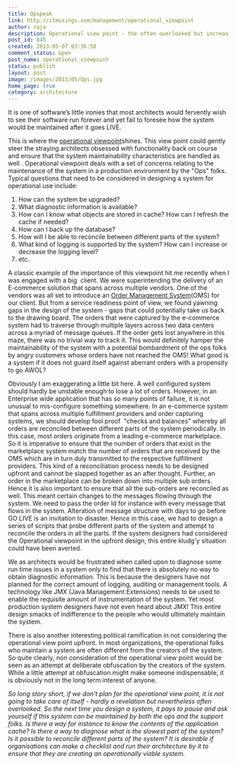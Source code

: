 ```yaml
---
title: Opspeak
link: http://itmusings.com/management/operational_viewpoint
author: raja
description: Operational view point - the often overlooked but increasingly important view point
post_id: 845
created: 2013-05-07 03:36:58
comment_status: open
post_name: operational_viewpoint
status: publish
layout: post
image: /images/2013/05/Ops.jpg
home_page: true
category: architecture
---
```


It is one of software’s little ironies that most architects would fervently wish to see their software run forever and yet fail to foresee how the system would be maintained after it goes LIVE.

This is where the [operational viewpoint](http://www.viewpoints-and-perspectives.info/home/viewpoints/operational/)shines. This view point could gently steer the straying architects obsessed with functionality back on course and ensure that the system maintainability characteristics are handled as well . Operational viewpoint deals with a set of concerns relating to the maintenance of the system in a production environment by the "Ops" folks. Typical questions that need to be considered in designing a system for operational use include:

  1. How can the system be upgraded?
  2. What diagnostic information is available?
  3. How can I know what objects are stored in cache? How can I refresh the cache if needed?
  4. How can I back up the database?
  5. How will I be able to reconcile between different parts of the system?
  6. What kind of logging is supported by the system? How can I increase or decrease the logging level?
  7. etc. 

A classic example of the importance of this viewpoint hit me recently when I was engaged with a big  client. We were superintending the delivery of an E-commerce solution that spans across multiple vendors. One of the vendors was all set to introduce an [Order Management System](http://en.wikipedia.org/wiki/Order_management_system)(OMS) for our client. But from a service readiness point of view, we found yawning gaps in the design of the system - gaps that could potentially take us back to the drawing board. The orders that were captured by the e-commerce system had to traverse through multiple layers across two data centers across a myriad of message queues. If the order gets lost anywhere in this maze, there was no trivial way to track it. This would definitely hamper the maintainability of the system with a potential bombardment of the ops folks by angry customers whose orders have not reached the OMS! What good is a system if it does not guard itself against aberrant orders with a propensity to go AWOL?

Obviously I am exaggerating a little bit here. A well configured system should hardly be unstable enough to lose a lot of orders. However, in an Enterprise wide application that has so many points of failure, it is not unusual to mis-configure something somewhere. In an e-commerce system that spans across multiple fulfillment providers and order capturing systems, we should develop fool proof  "checks and balances" whereby all orders are reconciled between different parts of the system periodically. In this case, most orders originate from a leading e-commerce marketplace. So it is imperative to ensure that the number of orders that exist in the marketplace system match the number of orders that are received by the OMS which are in turn duly transmitted to the respective fulfillment providers. This kind of a reconciliation process needs to be designed upfront and cannot be slapped together as an after thought. Further, an order in the marketplace can be broken down into multiple sub orders. Hence it is also important to ensure that all the sub-orders are reconciled as well. This meant certain changes to the messages flowing through the system. We need to pass the order Id for instance with every message that flows in the system. Alteration of message structure with days to go before GO LIVE is an invitation to disaster. Hence in this case, we had to design a series of scripts that probe different parts of the system and attempt to reconcile the orders in all the parts. If the system designers had considered the Operational viewpoint in the upfront design, this entire kludg'y situation could have been averted.

We as architects would be frustrated when called upon to diagnose some run time issues in a system only to find that there is absolutely no way to obtain diagnostic information. This is because the designers have not planned for the correct amount of logging, auditing or management tools. A technology like JMX (Java Management Extensions) needs to be used to enable the requisite amount of instrumentation of the system. Yet most production system designers have not even heard about JMX! This entire design smacks of indifference to the people who would ultimately maintain the system.

There is also another interesting political ramification in not considering the operational view point upfront. In most organizations, the operational folks who maintain a system are often different from the creators of the system. So quite clearly, non consideration of the operational view point would be seen as an attempt at deliberate obfuscation by the creators of the system. While a little attempt at obfuscation might make someone indispensable, it is obviously not in the long term interest of anyone. 

_So long story short, if we don't plan for the operational view point, it is not going to take care of itself - hardly a revelation but nevertheless often overlooked. So the next time you design a system, it pays to pause and ask yourself if this system can be maintained by both the ops and the support folks. Is there a way for instance to know the contents of the application cache? Is there a way to diagnose what is the slowest part of the system? Is it possible to reconcile different parts of the system? It is desirable if organisations can make a checklist and run their architecture by it to ensure that they are creating an operationally viable system._
